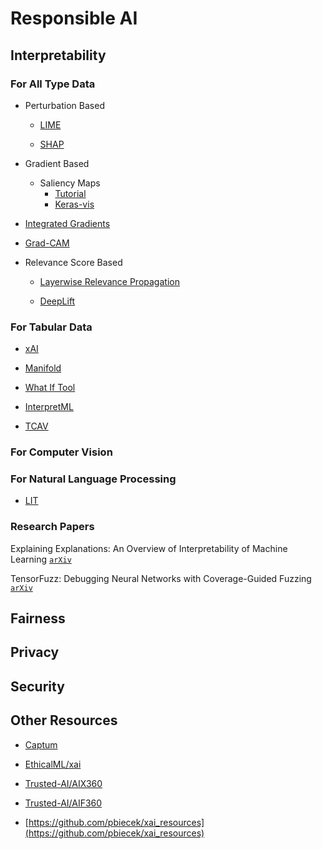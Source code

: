 # Responsible AI

## Interpretability

### For All Type Data

* Perturbation Based
   * [LIME](https://github.com/marcotcr/lime)
  
   * [SHAP](https://github.com/slundberg/shap)

* Gradient Based

   * Saliency Maps
      * [Tutorial](https://www.kaggle.com/ernie55ernie/mnist-with-keras-visualization-and-saliency-map)
      * [Keras-vis](https://raghakot.github.io/keras-vis/)

* [Integrated Gradients](https://www.tensorflow.org/tutorials/interpretability/integrated_gradients)
  
* [Grad-CAM](https://github.com/jacobgil/pytorch-grad-cam)
  
* Relevance Score Based
    
  * [Layerwise Relevance Propagation](https://towardsdatascience.com/indepth-layer-wise-relevance-propagation-340f95deb1ea)

  * [DeepLift](https://github.com/kundajelab/deeplift)

### For Tabular Data

* [xAI](https://github.com/EthicalML/xai)

* [Manifold](https://github.com/uber/manifold#manifold)

* [What If Tool](https://pair-code.github.io/what-if-tool/)

* [InterpretML](https://github.com/interpretml/interpret)

* [TCAV](https://github.com/tensorflow/tcav)


### For Computer Vision



### For Natural Language Processing

* [LIT](https://github.com/PAIR-code/lit)


### Research Papers

Explaining Explanations: An Overview of Interpretability of Machine Learning [`arXiv`](https://arxiv.org/abs/1806.00069)

TensorFuzz: Debugging Neural Networks with Coverage-Guided Fuzzing [`arXiv`](https://arxiv.org/abs/1807.10875)

## Fairness

## Privacy

## Security

## Other Resources

* [Captum](https://captum.ai/)

* [EthicalML/xai](https://github.com/EthicalML/xai)

* [Trusted-AI/AIX360](https://github.com/Trusted-AI/AIX360)

* [Trusted-AI/AIF360](https://github.com/Trusted-AI/AIF360)

* [https://github.com/pbiecek/xai_resources](https://github.com/pbiecek/xai_resources)
